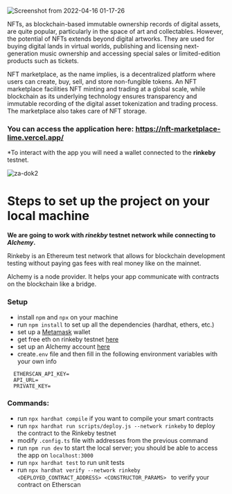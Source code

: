 ![Screenshot from 2022-04-16 01-17-26](https://user-images.githubusercontent.com/36077702/163651815-2c3eef91-046a-43d3-9257-8bc57903feb7.png)

NFTs, as blockchain-based immutable ownership records of digital assets, are quite popular, particularly in the space of art and collectables. However, the potential of NFTs extends beyond digital artworks. They are used for buying digital lands in virtual worlds, publishing and licensing next-generation music ownership and accessing special sales or limited-edition products such as tickets.

NFT marketplace, as the name implies, is a decentralized platform where users can create, buy, sell, and store non-fungible tokens. An NFT marketplace facilities NFT minting and trading at a global scale, while blockchain as its underlying technology ensures transparency and immutable recording of the digital asset tokenization and trading process. The marketplace also takes care of NFT storage.

### You can access the application here: https://nft-marketplace-lime.vercel.app/
*To interact with the app you will need a wallet connected to the **rinkeby** testnet.

![za-dok2](https://user-images.githubusercontent.com/36077702/163671070-97b7d5c8-1827-493a-8884-b830dfe86a12.png)


# Steps to set up the project on your local machine
**We are going to work with _rinekby_ testnet network while connecting to _Alchemy_.**

Rinkeby is an Ethereum test network that allows for blockchain development testing without paying gas fees with real money like on the mainnet.

Alchemy is a node provider. It helps your app communicate with contracts on the blockchain like a bridge.
### Setup
- install `npm` and `npx` on your machine
- run `npm install` to set up all the dependencies (hardhat, ethers, etc.)
- set up a [Metamask](https://metamask.io/download.html) wallet
- get free eth on rinkeby testnet [here](https://www.rinkebyfaucet.com//)
- set up an Alchemy account [here](https://alchemy.com/?a=641a319005)
- create`.env` file and then fill in the following environment variables with your own info
```shell
  ETHERSCAN_API_KEY=
  API_URL=
  PRIVATE_KEY=
```


### Commands:
- run `npx hardhat compile` if you want to compile your smart contracts
- run `npx hardhat run scripts/deploy.js --network rinkeby` to deploy the contract to the Rinkeby testnet
- modify `.config.ts` file with addresses from the previous command
- run `npm run dev` to start the local server; you should be able to access the app on `localhost:3000`
- run `npx hardhat test` to run unit tests
- run `npx hardhat verify --network rinkeby <DEPLOYED_CONTRACT_ADDRESS> <CONSTRUCTOR_PARAMS> ` to verify your contract on Etherscan
